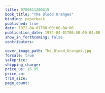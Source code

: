 ```yaml
---
title: 9780811200615
book_title: "The Blood Oranges"
binding: paperback
published: true
date: 1972-04-01T06:00:00-04:00
publication_date: 1972-04-01T06:00:00-04:00
show_in_forthcoming: false
contributors:

cover_image_path: The_Blood_Oranges.jpg
forsale: true
saleprice:
shipping_charge:
price_us: 16.95
price_cn:
trim_size:
page_count:
---
```


